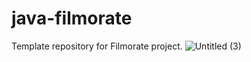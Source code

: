 # java-filmorate
Template repository for Filmorate project.
![Untitled (3)](https://user-images.githubusercontent.com/113029158/220459366-582e5a4e-8a6b-48f2-84f4-8e7da9a68d46.png)
